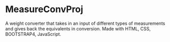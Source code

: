 # MeasureConvProj
A weight converter that takes in an input of different types of measurements and gives back the equivalents in conversion. Made with HTML, CSS, BOOTSTRAP4, JavaScript.
